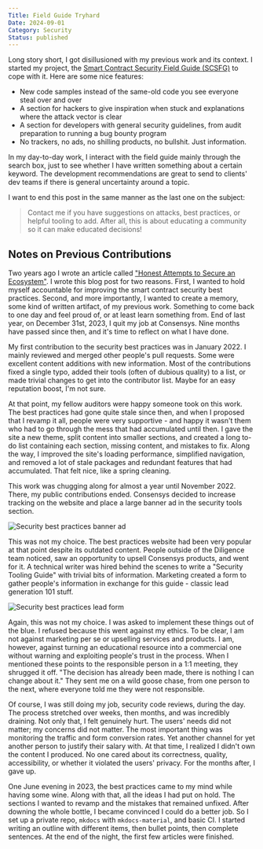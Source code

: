 ```yaml
---
Title: Field Guide Tryhard
Date: 2024-09-01
Category: Security
Status: published
---
```


Long story short, I got disillusioned with my previous work and its context. I started my project, the [Smart Contract Security Field Guide (SCSFG)](https://scsfg.io/) to cope with it. Here are some nice features:

- New code samples instead of the same-old code you see everyone steal over and over
- A section for hackers to give inspiration when stuck and explanations where the attack vector is clear
- A section for developers with general security guidelines, from audit preparation to running a bug bounty program
- No trackers, no ads, no shilling products, no bullshit. Just information.

In my day-to-day work, I interact with the field guide mainly through the search box, just to see whether I have written something about a certain keyword. The development recommendations are great to send to clients' dev teams if there is general uncertainty around a topic. 

I want to end this post in the same manner as the last one on the subject:

> Contact me if you have suggestions on attacks, best practices, or helpful tooling to add. After all, this is about educating a community so it can make educated decisions!

## Notes on Previous Contributions

Two years ago I wrote an article called ["Honest Attempts to Secure an Ecosystem"](./honest-attempts-to-secure-an-ecosystem.md). I wrote this blog post for two reasons. First, I wanted to hold myself accountable for improving the smart contract security best practices. Second, and more importantly, I wanted to create a memory, some kind of written artifact, of my previous work. Something to come back to one day and feel proud of, or at least learn something from. End of last year, on December 31st, 2023, I quit my job at Consensys. Nine months have passed since then, and it's time to reflect on what I have done.

My first contribution to the security best practices was in January 2022. I mainly reviewed and merged other people's pull requests. Some were excellent content additions with new information. Most of the contributions fixed a single typo, added their tools (often of dubious quality) to a list, or made trivial changes to get into the contributor list. Maybe for an easy reputation boost, I'm not sure.

At that point, my fellow auditors were happy someone took on this work. The best practices had gone quite stale since then, and when I proposed that I revamp it all, people were very supportive - and happy it wasn't them who had to go through the mess that had accumulated until then. I gave the site a new theme, split content into smaller sections, and created a long to-do list containing each section, missing content, and mistakes to fix. Along the way, I improved the site's loading performance, simplified navigation, and removed a lot of stale packages and redundant features that had accumulated. That felt nice, like a spring cleaning.

This work was chugging along for almost a year until November 2022. There, my public contributions ended. Consensys decided to increase tracking on the website and place a large banner ad in the security tools section.

![Security best practices banner ad]({static}/images/best-practices-ad.png)

This was not my choice. The best practices website had been very popular at that point despite its outdated content. People outside of the Diligence team noticed, saw an opportunity to upsell Consensys products, and went for it. A technical writer was hired behind the scenes to write a "Security Tooling Guide" with trivial bits of information. Marketing created a form to gather people's information in exchange for this guide - classic lead generation 101 stuff.

![Security best practices lead form]({static}/images/best-practices-form.png)

Again, this was not my choice. I was asked to implement these things out of the blue. I refused because this went against my ethics. To be clear, I am not against marketing per se or upselling services and products. I am, however, against turning an educational resource into a commercial one without warning and exploiting people's trust in the process. When I mentioned these points to the responsible person in a 1:1 meeting, they shrugged it off. "The decision has already been made, there is nothing I can change about it." They sent me on a wild goose chase, from one person to the next, where everyone told me they were not responsible.

Of course, I was still doing my job, security code reviews, during the day. The process stretched over weeks, then months, and was incredibly draining. Not only that, I felt genuinely hurt. The users' needs did not matter; my concerns did not matter. The most important thing was monitoring the traffic and form conversion rates. Yet another channel for yet another person to justify their salary with. At that time, I realized I didn't own the content I produced. No one cared about its correctness, quality, accessibility, or whether it violated the users' privacy. For the months after, I gave up.

One June evening in 2023, the best practices came to my mind while having some wine. Along with that, all the ideas I had put on hold. The sections I wanted to revamp and the mistakes that remained unfixed. After downing the whole bottle, I became convinced I could do a better job. So I set up a private repo, `mkdocs` with `mkdocs-material`, and basic CI. I started writing an outline with different items, then bullet points, then complete sentences. At the end of the night, the first few articles were finished.
